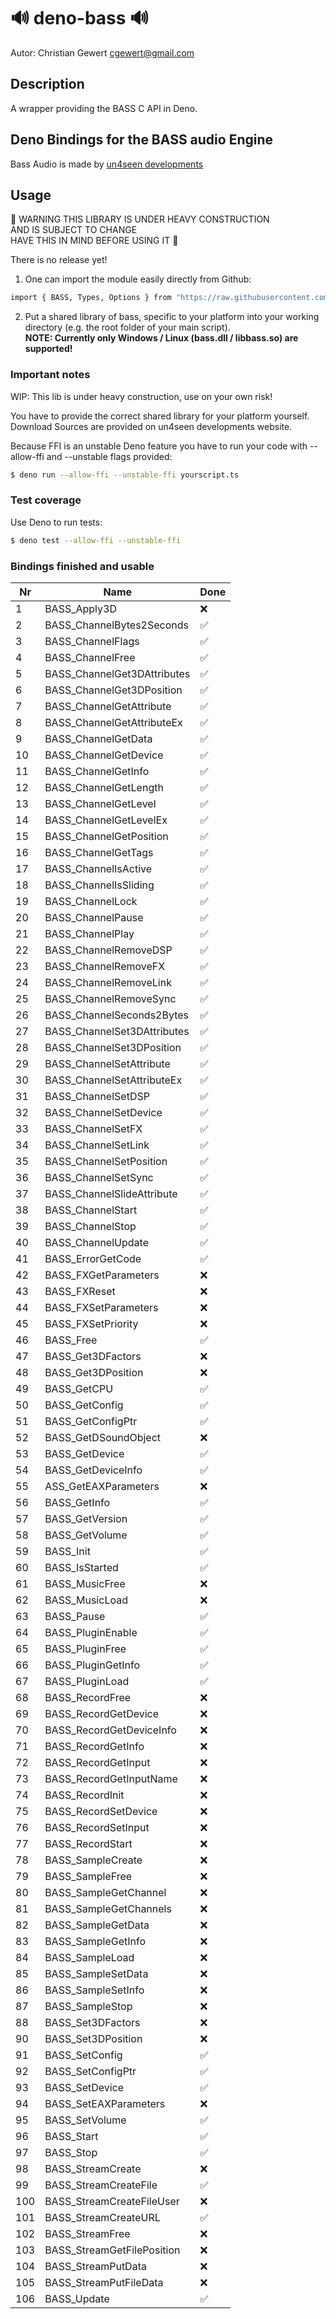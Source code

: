 # 🔊 deno-bass 🔊

Autor: Christian Gewert <cgewert@gmail.com>

## Description

A wrapper providing the BASS C API in Deno.

## Deno Bindings for the BASS audio Engine

Bass Audio is made by [un4seen developments](https://www.un4seen.com/)

## Usage

👷 WARNING THIS LIBRARY IS UNDER HEAVY CONSTRUCTION  
AND IS SUBJECT TO CHANGE  
HAVE THIS IN MIND BEFORE USING IT 🚧

There is no release yet!

1. One can import the module easily directly from Github:

```sh
import { BASS, Types, Options } from "https://raw.githubusercontent.com/cgewert/deno-bass/master/lib/mod.ts";
```
2. Put a shared library of bass, specific to your platform into your working directory (e.g. the root folder of your main script).   
**NOTE: Currently only Windows / Linux (bass.dll / libbass.so) are supported!**

### Important notes

WIP: This lib is under heavy construction, use on your own risk!

You have to provide the correct shared library for your platform yourself. Download Sources are provided on un4seen developments website.

Because FFI is an unstable Deno feature you have to run your code with --allow-ffi and --unstable flags provided:

```sh
$ deno run --allow-ffi --unstable-ffi yourscript.ts
```

### Test coverage

Use Deno to run tests:

```sh
$ deno test --allow-ffi --unstable-ffi
```

### Bindings finished and usable

|Nr|Name|Done|
|-|-|-|
|1|BASS_Apply3D|❌|
|2|BASS_ChannelBytes2Seconds|✅|
|3|BASS_ChannelFlags|✅|
|4|BASS_ChannelFree|✅|
|5|BASS_ChannelGet3DAttributes|✅|
|6|BASS_ChannelGet3DPosition|✅|
|7|BASS_ChannelGetAttribute|✅|
|8|BASS_ChannelGetAttributeEx|✅|
|9|BASS_ChannelGetData|✅|
|10|BASS_ChannelGetDevice|✅|
|11|BASS_ChannelGetInfo|✅|
|12|BASS_ChannelGetLength|✅|
|13|BASS_ChannelGetLevel|✅|
|14|BASS_ChannelGetLevelEx|✅|
|15|BASS_ChannelGetPosition|✅|
|16|BASS_ChannelGetTags|✅|
|17|BASS_ChannelIsActive|✅|
|18|BASS_ChannelIsSliding|✅|
|19|BASS_ChannelLock|✅|
|20|BASS_ChannelPause|✅|
|21|BASS_ChannelPlay|✅|
|22|BASS_ChannelRemoveDSP|✅|
|23|BASS_ChannelRemoveFX|✅|
|24|BASS_ChannelRemoveLink|✅|
|25|BASS_ChannelRemoveSync|✅|
|26|BASS_ChannelSeconds2Bytes|✅|
|27|BASS_ChannelSet3DAttributes|✅|
|28|BASS_ChannelSet3DPosition|✅|
|29|BASS_ChannelSetAttribute|✅|
|30|BASS_ChannelSetAttributeEx|✅|
|31|BASS_ChannelSetDSP|✅|
|32|BASS_ChannelSetDevice|✅|
|33|BASS_ChannelSetFX|✅|
|34|BASS_ChannelSetLink|✅|
|35|BASS_ChannelSetPosition|✅|
|36|BASS_ChannelSetSync|✅|
|37|BASS_ChannelSlideAttribute|✅|
|38|BASS_ChannelStart|✅|
|39|BASS_ChannelStop|✅|
|40|BASS_ChannelUpdate|✅|
|41|BASS_ErrorGetCode|✅|
|42|BASS_FXGetParameters|❌|
|43|BASS_FXReset|❌|
|44|BASS_FXSetParameters|❌|
|45|BASS_FXSetPriority|❌|
|46|BASS_Free|✅|
|47|BASS_Get3DFactors|❌|
|48|BASS_Get3DPosition|❌|
|49|BASS_GetCPU|✅|
|50|BASS_GetConfig|✅|
|51|BASS_GetConfigPtr|✅|
|52|BASS_GetDSoundObject|❌|
|53|BASS_GetDevice|✅|
|54|BASS_GetDeviceInfo|✅|
|55|ASS_GetEAXParameters|❌|
|56|BASS_GetInfo|✅|
|57|BASS_GetVersion|✅|
|58|BASS_GetVolume|✅|
|59|BASS_Init|✅|
|60|BASS_IsStarted|✅|
|61|BASS_MusicFree|❌|
|62|BASS_MusicLoad|❌|
|63|BASS_Pause|✅|
|64|BASS_PluginEnable|✅|
|65|BASS_PluginFree|✅|
|66|BASS_PluginGetInfo|✅|
|67|BASS_PluginLoad|✅|
|68|BASS_RecordFree|❌|
|69|BASS_RecordGetDevice|❌|
|70|BASS_RecordGetDeviceInfo|❌|
|71|BASS_RecordGetInfo|❌|
|72|BASS_RecordGetInput|❌|
|73|BASS_RecordGetInputName|❌|
|74|BASS_RecordInit|❌|
|75|BASS_RecordSetDevice|❌|
|76|BASS_RecordSetInput|❌|
|77|BASS_RecordStart|❌|
|78|BASS_SampleCreate|❌|
|79|BASS_SampleFree|❌|
|80|BASS_SampleGetChannel|❌|
|81|BASS_SampleGetChannels|❌|
|82|BASS_SampleGetData|❌|
|83|BASS_SampleGetInfo|❌|
|84|BASS_SampleLoad|❌|
|85|BASS_SampleSetData|❌|
|86|BASS_SampleSetInfo|❌|
|87|BASS_SampleStop|❌|
|88|BASS_Set3DFactors|❌|
|90|BASS_Set3DPosition|❌|
|91|BASS_SetConfig|✅|
|92|BASS_SetConfigPtr|✅|
|93|BASS_SetDevice|✅|
|94|BASS_SetEAXParameters|❌|
|95|BASS_SetVolume|✅|
|96|BASS_Start|✅|
|97|BASS_Stop|✅|
|98|BASS_StreamCreate|❌|
|99|BASS_StreamCreateFile|✅|
|100|BASS_StreamCreateFileUser|❌|
|101|BASS_StreamCreateURL|✅|
|102|BASS_StreamFree|❌|
|103|BASS_StreamGetFilePosition|❌|
|104|BASS_StreamPutData|❌|
|105|BASS_StreamPutFileData|❌|
|106|BASS_Update|✅|
